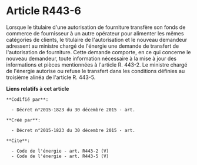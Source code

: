 # Article R443-6

Lorsque le titulaire d'une autorisation de fourniture transfère son fonds de commerce de fournisseur à un autre opérateur
pour alimenter les mêmes catégories de clients, le titulaire de l'autorisation et le nouveau demandeur adressent au ministre
chargé de l'énergie une demande de transfert de l'autorisation de fourniture. Cette demande comporte, en ce qui concerne le
nouveau demandeur, toute information nécessaire à la mise à jour des informations et pièces mentionnées à l'article R. 443-2.
Le ministre chargé de l'énergie autorise ou refuse le transfert dans les conditions définies au troisième alinéa de l'article
R. 443-5.

**Liens relatifs à cet article**

	**Codifié par**:

	  - Décret n°2015-1823 du 30 décembre 2015 - art.

	**Créé par**:

	  - Décret n°2015-1823 du 30 décembre 2015 - art.

	**Cite**:

	  - Code de l'énergie - art. R443-2 (V)
	  - Code de l'énergie - art. R443-5 (V)
